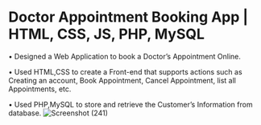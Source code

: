 # Doctor Appointment Booking App | HTML, CSS, JS, PHP, MySQL 

• Designed a Web Application to book a Doctor’s Appointment Online.

• Used HTML,CSS to create a Front-end that supports actions such as Creating an account, Book Appointment, Cancel
Appointment, list all Appointments, etc.

• Used PHP,MySQL to store and retrieve the Customer’s Information from database.
![Screenshot (241)](https://user-images.githubusercontent.com/85606009/135739294-d37dbb2c-638f-43d0-a414-4724c30167a9.png)
